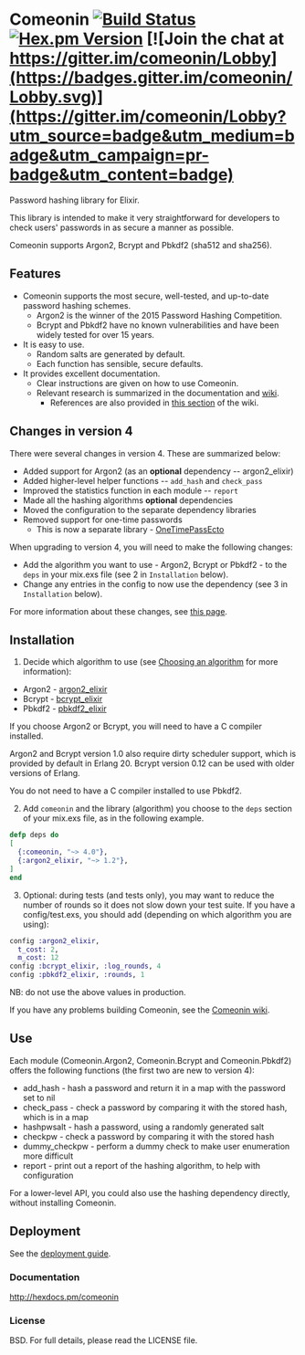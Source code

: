 # Comeonin [![Build Status](https://travis-ci.org/riverrun/comeonin.svg?branch=master)](https://travis-ci.org/riverrun/comeonin) [![Hex.pm Version](http://img.shields.io/hexpm/v/comeonin.svg)](https://hex.pm/packages/comeonin) [![Join the chat at https://gitter.im/comeonin/Lobby](https://badges.gitter.im/comeonin/Lobby.svg)](https://gitter.im/comeonin/Lobby?utm_source=badge&utm_medium=badge&utm_campaign=pr-badge&utm_content=badge)

Password hashing library for Elixir.

This library is intended to make it very straightforward for developers to check users'
passwords in as secure a manner as possible.

Comeonin supports Argon2, Bcrypt and Pbkdf2 (sha512 and sha256).

## Features

* Comeonin supports the most secure, well-tested, and up-to-date password hashing schemes.
  * Argon2 is the winner of the 2015 Password Hashing Competition.
  * Bcrypt and Pbkdf2 have no known vulnerabilities and have been widely tested for over 15 years.
* It is easy to use.
  * Random salts are generated by default.
  * Each function has sensible, secure defaults.
* It provides excellent documentation.
  * Clear instructions are given on how to use Comeonin.
  * Relevant research is summarized in the documentation and [wiki](https://github.com/riverrun/comeonin/wiki).
      * References are also provided in [this section](https://github.com/riverrun/comeonin/wiki/References) of the wiki.

## Changes in version 4

There were several changes in version 4. These are summarized below:

* Added support for Argon2 (as an **optional** dependency -- argon2_elixir)
* Added higher-level helper functions -- `add_hash` and `check_pass`
* Improved the statistics function in each module -- `report`
* Made all the hashing algorithms **optional** dependencies
* Moved the configuration to the separate dependency libraries
* Removed support for one-time passwords
  * This is now a separate library - [OneTimePassEcto]("https://github.com/riverrun/one_time_pass_ecto")

When upgrading to version 4, you will need to make the following changes:

* Add the algorithm you want to use - Argon2, Bcrypt or Pbkdf2 - to
the `deps` in your mix.exs file (see 2 in `Installation` below).
* Change any entries in the config to now use the dependency
(see 3 in `Installation` below).

For more information about these changes, see
[this page](https://riverrun.github.io/projects/comeonin/2017/09/03/comeonin-v4.html).

## Installation

1. Decide which algorithm to use (see
[Choosing an algorithm](https://github.com/riverrun/comeonin/wiki/Choosing-the-password-hashing-algorithm)
for more information):

* Argon2 - [argon2_elixir](https://github.com/riverrun/argon2_elixir)
* Bcrypt - [bcrypt_elixir](https://github.com/riverrun/bcrypt_elixir)
* Pbkdf2 - [pbkdf2_elixir](https://github.com/riverrun/pbkdf2_elixir)

If you choose Argon2 or Bcrypt, you will need to have a C compiler installed.

Argon2 and Bcrypt version 1.0 also require dirty scheduler support, which
is provided by default in Erlang 20. Bcrypt version 0.12 can be used with
older versions of Erlang.

You do not need to have a C compiler installed to use Pbkdf2.

2. Add `comeonin` and the library (algorithm) you choose to the `deps` section
of your mix.exs file, as in the following example.

```elixir
defp deps do
[
  {:comeonin, "~> 4.0"},
  {:argon2_elixir, "~> 1.2"},
]
end
```

3. Optional: during tests (and tests only), you may want to reduce the number of rounds
so it does not slow down your test suite. If you have a config/test.exs, you should
add (depending on which algorithm you are using):

```elixir
config :argon2_elixir,
  t_cost: 2,
  m_cost: 12
config :bcrypt_elixir, :log_rounds, 4
config :pbkdf2_elixir, :rounds, 1
```

NB: do not use the above values in production.

If you have any problems building Comeonin, see the
[Comeonin wiki](https://github.com/riverrun/comeonin/wiki/Requirements).

## Use

Each module (Comeonin.Argon2, Comeonin.Bcrypt and Comeonin.Pbkdf2) offers the
following functions (the first two are new to version 4):

* add_hash - hash a password and return it in a map with the password set to nil
* check_pass - check a password by comparing it with the stored hash, which is in a map
* hashpwsalt - hash a password, using a randomly generated salt
* checkpw - check a password by comparing it with the stored hash
* dummy_checkpw - perform a dummy check to make user enumeration more difficult
* report - print out a report of the hashing algorithm, to help with configuration

For a lower-level API, you could also use the hashing dependency directly,
without installing Comeonin.

## Deployment

See the [deployment guide](https://github.com/riverrun/comeonin/wiki/Deployment).

### Documentation

http://hexdocs.pm/comeonin

### License

BSD. For full details, please read the LICENSE file.
